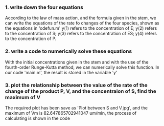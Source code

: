 ### 1. write down the four equations
According to the law of mass action, and the formula given in the stem, we can write the equations of the rate fo changes of the four species, shown as the equations in 'odefun.m'
y(1) refers to the concentration of E; y(2) refers to the concentration of S; y(3) refers to the concentration of ES; y(4) refers to the concentration of P.

### 2. write a code to numerically solve these equations
With the initial concentrations given in the stem and with the use of the fourth-order Runge-Kutta method, we can numerically solve this function. In our code 'main.m', the result is stored in the variable 'y'

### 3. plot the relationship between the value of the rate of the change of the product P, V, and the concentraion of S, find the maximum of V
The required plot has been save as 'Plot between S and V.jpg', and the maximum of Vm is 82.647865702941047 um/min, the process of calculating is shown in the code
